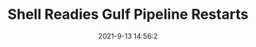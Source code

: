 ---
"title": "Shell Readies Gulf Pipeline Restarts"
"date": "2021-9-13 14:56:2"
"feed_name": "RIGZONE"
"feed_website": "http://www.rigzone.com/"
"feed_rss": "http://www.rigzone.com/news/rss/rigzone_latest.aspx"
"link": "https://www.rigzone.com/news/wire/shell_readies_gulf_pipeline_restarts-13-sep-2021-166423-article/?rss=true"
"file": "_posts/a87c4fc3b557fb39f7529207d0aa0e5ef40bea43.md"
"accident": "0"
"drilling": "0"
---